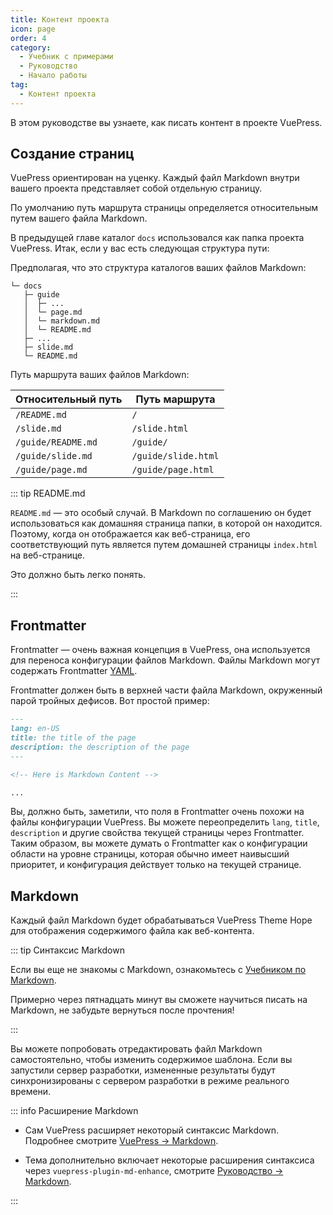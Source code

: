 ```yaml
---
title: Контент проекта
icon: page
order: 4
category:
  - Учебник с примерами
  - Руководство
  - Начало работы
tag:
  - Контент проекта
---
```


В этом руководстве вы узнаете, как писать контент в проекте VuePress.

<!-- more -->

## Создание страниц

VuePress ориентирован на уценку. Каждый файл Markdown внутри вашего проекта представляет собой отдельную страницу.

По умолчанию путь маршрута страницы определяется относительным путем вашего файла Markdown.

В предыдущей главе каталог `docs` использовался как папка проекта VuePress. Итак, если у вас есть следующая структура пути:

Предполагая, что это структура каталогов ваших файлов Markdown:

```
└─ docs
   ├─ guide
   │  ├─ ...
   │  └─ page.md
   │  └─ markdown.md
   │  └─ README.md
   ├─ ...
   ├─ slide.md
   └─ README.md
```

Путь маршрута ваших файлов Markdown:

| Относительный путь | Путь маршрута       |
| ------------------ | ------------------- |
| `/README.md`       | `/`                 |
| `/slide.md`        | `/slide.html`       |
| `/guide/README.md` | `/guide/`           |
| `/guide/slide.md`  | `/guide/slide.html` |
| `/guide/page.md`   | `/guide/page.html`  |

::: tip README.md

`README.md` — это особый случай. В Markdown по соглашению он будет использоваться как домашняя страница папки, в которой он находится. Поэтому, когда он отображается как веб-страница, его соответствующий путь является путем домашней страницы `index.html` на веб-странице.

Это должно быть легко понять.

:::

## Frontmatter

Frontmatter — очень важная концепция в VuePress, она используется для переноса конфигурации файлов Markdown. Файлы Markdown могут содержать Frontmatter [YAML](https://yaml.org/).

Frontmatter должен быть в верхней части файла Markdown, окруженный парой тройных дефисов. Вот простой пример:

```md
---
lang: en-US
title: the title of the page
description: the description of the page
---

<!-- Here is Markdown Content -->

...
```

Вы, должно быть, заметили, что поля в Frontmatter очень похожи на файлы конфигурации VuePress. Вы можете переопределить `lang`, `title`, `description` и другие свойства текущей страницы через Frontmatter. Таким образом, вы можете думать о Frontmatter как о конфигурации области на уровне страницы, которая обычно имеет наивысший приоритет, и конфигурация действует только на текущей странице.

## Markdown

Каждый файл Markdown будет обрабатываться VuePress Theme Hope для отображения содержимого файла как веб-контента.

::: tip Синтаксис Markdown

Если вы еще не знакомы с Markdown, ознакомьтесь с [Учебником по Markdown](../markdown/README.md).

Примерно через пятнадцать минут вы сможете научиться писать на Markdown, не забудьте вернуться после прочтения!

:::

Вы можете попробовать отредактировать файл Markdown самостоятельно, чтобы изменить содержимое шаблона. Если вы запустили сервер разработки, измененные результаты будут синхронизированы с сервером разработки в режиме реального времени.

::: info Расширение Markdown

- Сам VuePress расширяет некоторый синтаксис Markdown. Подробнее смотрите [VuePress → Markdown](../vuepress/markdown.md).

- Тема дополнительно включает некоторые расширения синтаксиса через `vuepress-plugin-md-enhance`, смотрите [Руководство → Markdown](../../guide/get-started/markdown.md).

:::
